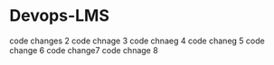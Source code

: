 # Devops-LMS
code changes 2
code chnage 3
code chnaeg 4
code chaneg 5
code change 6
code change7
code chnage 8
